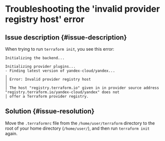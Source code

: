 # Troubleshooting the 'invalid provider registry host' error



## Issue description {#issue-description}

When trying to run `terraform init`, you see this error:
```
Initializing the backend...

Initializing provider plugins...
- Finding latest version of yandex-cloud/yandex...
╷
│ Error: Invalid provider registry host
│ 
│ The host "registry.terraform.io" given in in provider source address "registry.terraform.io/yandex-cloud/yandex" does not
│ offer a Terraform provider registry.
```

## Solution {#issue-resolution}

Move the `.terraformrc` file from the `/home/user/terraform` directory to the root of your home directory (`/home/user/`), and then run `terraform init` again.
